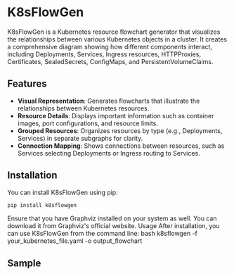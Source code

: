 # K8sFlowGen

K8sFlowGen is a Kubernetes resource flowchart generator that visualizes the relationships between various Kubernetes objects in a cluster. It creates a comprehensive diagram showing how different components interact, including Deployments, Services, Ingress resources, HTTPProxies, Certificates, SealedSecrets, ConfigMaps, and PersistentVolumeClaims.

## Features

- **Visual Representation**: Generates flowcharts that illustrate the relationships between Kubernetes resources.
- **Resource Details**: Displays important information such as container images, port configurations, and resource limits.
- **Grouped Resources**: Organizes resources by type (e.g., Deployments, Services) in separate subgraphs for clarity.
- **Connection Mapping**: Shows connections between resources, such as Services selecting Deployments or Ingress routing to Services.

## Installation

You can install K8sFlowGen using pip:

```bash
pip install k8sflowgen
```
Ensure that you have Graphviz installed on your system as well. You can download it from Graphviz's official website.
Usage
After installation, you can use K8sFlowGen from the command line:
bash
k8sflowgen -f your_kubernetes_file.yaml -o output_flowchart

## Sample

